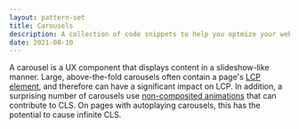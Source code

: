 ```yaml
---
layout: pattern-set
title: Carousels
description: A collection of code snippets to help you optmize your web projects.
date: 2021-08-10
---
```


A carousel is a UX component that displays content in a slideshow-like manner.
Large, above-the-fold carousels often contain a page's [LCP
element](https://web.dev/lcp/#what-elements-are-considered), and therefore can
have a significant impact on LCP. In addition, a surprising number of carousels
use [non-composited animations](https://web.dev/non-composited-animations/) that
can contribute to CLS. On pages with autoplaying carousels, this has the
potential to cause infinite CLS.